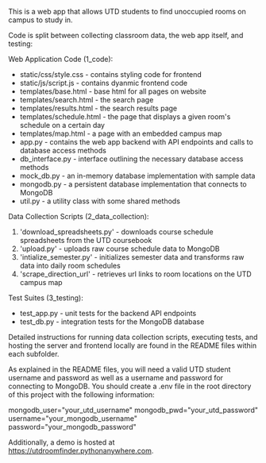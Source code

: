 This is a web app that allows UTD students to find unoccupied rooms on campus to study in.  

Code is split between collecting classroom data, the web app itself, and testing:

Web Application Code (1_code):
- static/css/style.css - contains styling code for frontend
- static/js/script.js - contains dyanmic frontend code
- templates/base.html - base html for all pages on website
- templates/search.html - the search page
- templates/results.html - the search results page
- templates/schedule.html - the page that displays a given room's schedule on a certain day
- templates/map.html - a page with an embedded campus map
- app.py - contains the web app backend with API endpoints and calls to database access methods
- db_interface.py - interface outlining the necessary database access methods
- mock_db.py - an in-memory database implementation with sample data
- mongodb.py - a persistent database implementation that connects to MongoDB
- util.py - a utility class with some shared methods

Data Collection Scripts (2_data_collection):
1. 'download_spreadsheets.py' - downloads course schedule spreadsheets from the UTD coursebook
2. 'upload.py' - uploads raw course schedule data to MongoDB
3. 'intialize_semester.py' - initializes semester data and transforms raw data into daily room schedules
4. 'scrape_direction_url' - retrieves url links to room locations on the UTD campus map

Test Suites (3_testing):
- test_app.py - unit tests for the backend API endpoints
- test_db.py - integration tests for the MongoDB database

Detailed instructions for running data collection scripts, executing tests, and hosting the server and frontend locally are found in the README files within each subfolder. 

As explained in the README files, you will need a valid UTD student username and password as well as a username and password for connecting to MongoDB.
You should create a .env file in the root directory of this project with the following information:

mongodb_user="your_utd_username"
mongodb_pwd="your_utd_password"
username="your_mongodb_username"
password="your_mongodb_password"

Additionally, a demo is hosted at https://utdroomfinder.pythonanywhere.com.  